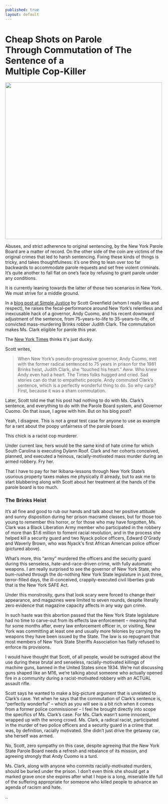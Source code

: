 ```yaml
---
published: true
layout: default
---
```

<h1>Cheap Shots on Parole<br />
Through Commutation of The Sentence of a<br />
Multiple Cop-Killer</h1>
<p><img class="right" width="500px" src="https://nselby.github.io/assets/img/brown_and_ogrady.png" /></p>

Abuses, and strict adherence to original sentencing, by the New York Parole Board are a matter of record. On the other side of the coin are victims of the original crimes that led to harsh sentencing. Fixing these kinds of things is tricky, and takes thoughtfulness: it’s one thing to lean over too far backwards to accommodate parole requests and set free violent criminals. It’s quite another to fall flat on one’s face by refusing to grant parole under any conditions. 

It is currently leaning towards the latter of those two scenarios in New York. We must strive for a middle ground. 

In a <a href="http://blog.simplejustice.us/2017/04/04/cuomos-message-mercy-for-one" target="_blank">blog post at Simple Justice</a> by Scott Greenfield (whom I really like and respect), he raises the fecal-performance around New York’s relentless and inexcusable hack of a governor, Andy Cuomo, and his recent downward adjustment of the sentence, from 75-years-to-life to 35-years-to-life, of convicted mass-murdering Brinks robber Judith Clark. The commutation makes Ms. Clark eligible for parole this year. 

The <a href="https://www.nytimes.com/2016/12/30/nyregion/cuomo-commutes-sentence-of-judith-clark-driver-in-deadly-brinks-robbery.html" target="_blank">New York Times</a> thinks it's just ducky. 

Scott writes,

<blockquote>When New York’s pseudo-progressive governor, Andy Cuomo, met with the former radical sentenced to 75 years in prison for the 1981 Brinks heist, Judith Clark, she “touched his heart.” Aww. Who knew Andy even had a heart. The Times folks hugged and cried. Sad stories can do that to empathetic people. Andy commuted Clark’s sentence, which is a perfectly wonderful thing to do. So why carp? First, because it was a sham commutation.</blockquote>

Later, Scott told me that his post had nothing to do with Ms. Clark’s sentence, and everything to do with the Parole Board system, and Governor Cuomo. On that issue, I agree with him. But on his blog post? 

Yeah, I disagree. This is not a great test case for anyone to use as example for a rant about the poopy unfairness of the parole board. 

This chick is a racist cop murderer.

Under current law, hers would be the same kind of hate crime for which South Carolina is executing Dylann Roof. Clark and her cohorts conceived, planned, and executed a heinous, racially-motivated mass murder during an armed robbery. Fry her. 

That I have to pay for her Ikibana-lessons through New York State’s usurious property taxes makes me physically ill already, but to ask me to start blubbering along with Scott about her treatment at the hands of the parole board is too much.

<h3>The Brinks Heist</h3>
It’s all fine and good to rub our hands and talk about her positive attitude and sunny disposition during her prison macramé classes, but for those too young to remember this horror, or for those who may have forgotten, Ms. Clark was a Black Liberation Army member who participated in the robbery of more than $1.6 million to foment racial revolution, and in the process she helped kill a security guard and two Nyack police officers, Edward O'Grady and Waverly Brown, who was Nyack's first African American police officer (pictured above).

What’s more, this “army” murdered the officers and the security guard during this senseless, hate-and-race-driven crime, with fully automatic weapons. I am really surprised to see the governor of New York State, who bum-rushed through the do-nothing New York State legislature in just three, terror-filled days, the ill-conceived, crappily-executed civil liberties grab that is the New York SAFE Act. 

Under this monstrosity, guns that look scary were forced to change their appearance, and magazines were limited to seven rounds, despite literally zero evidence that magazine capacity affects in any way gun crime. 

In such haste was this abortion passed that the New York State legislature had no time to carve-out from its effects law enforcement – meaning that for some months after, every law enforcement officer in, or visiting, New York was committing at least one and usually more felonies by carrying the weapons they have been issued by the State. The law is so repugnant that most members of New York State Sheriffs Association has flatly refused to enforce its provisions.

I would have thought that Scott, of all people, would be outraged about the use during these brutal and senseless, racially-motivated killings of machine guns, banned in the United States since 1934. We’re not discussing guns shaped like an M16, we’re talking about someone who actually opened fire in a community during a racist-motivated robbery with an ACTUAL assault rifle.

Scott says he wanted to make a big-picture argument that is unrelated to Clark’s case. Yet when he says that the commutation of Clark’s sentence is, “perfectly wonderful” – which as you will see is a bit rich when it comes from a former police commissioner – I feel he brought directly into scope the specifics of Ms. Clark’s case. For Ms. Clark wasn’t some innocent, wrapped up with the wrong crowd. Ms. Clark, a radical racist, participated in the murder of two police officers and a security guard in a crime that was, by definition, racially motivated. 
She didn’t just drive the getaway car, she herself was armed.

No, Scott, zero sympathy on this case, despite agreeing that the New York State Parole Board needs a refresh and rebalance of its mission, and agreeing strongly that Andy Cuomo is a turd. 

Ms. Clark, along with anyone who commits racially-motivated murders, should be buried under the prison. I don’t even think she should get a marked grave once she expires after what I hope is a long, miserable life full of the suffering appropriate for someone who killed people to advance an agenda of racism and hate.

..

